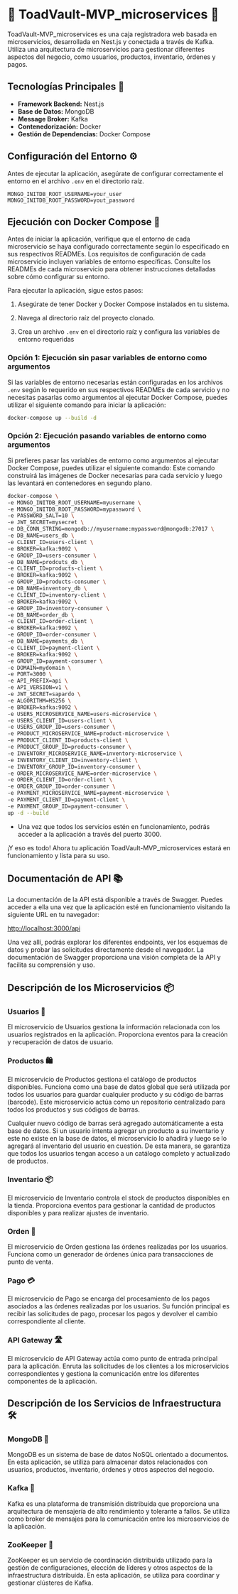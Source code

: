 # 🐸 ToadVault-MVP_microservices 🛒

ToadVault-MVP_microservices es una caja registradora web basada en microservicios, desarrollada en Nest.js y conectada a través de Kafka. Utiliza una arquitectura de microservicios para gestionar diferentes aspectos del negocio, como usuarios, productos, inventario, órdenes y pagos.

## Tecnologías Principales 🚀

- **Framework Backend:** Nest.js
- **Base de Datos:** MongoDB
- **Message Broker:** Kafka
- **Contenedorización:** Docker
- **Gestión de Dependencias:** Docker Compose

## Configuración del Entorno ⚙️

Antes de ejecutar la aplicación, asegúrate de configurar correctamente el entorno en el archivo `.env` en el directorio raíz.

```env
MONGO_INITDB_ROOT_USERNAME=your_user
MONGO_INITDB_ROOT_PASSWORD=yout_password
```

## Ejecución con Docker Compose 🐳

Antes de iniciar la aplicación, verifique que el entorno de cada microservicio se haya configurado correctamente según lo especificado en sus respectivos READMEs. Los requisitos de configuración de cada microservicio incluyen variables de entorno específicas. Consulte los READMEs de cada microservicio para obtener instrucciones detalladas sobre cómo configurar su entorno.

Para ejecutar la aplicación, sigue estos pasos:

1. Asegúrate de tener Docker y Docker Compose instalados en tu sistema.

2. Navega al directorio raíz del proyecto clonado.

3. Crea un archivo `.env` en el directorio raíz y configura las variables de entorno requeridas

### Opción 1: Ejecución sin pasar variables de entorno como argumentos

Si las variables de entorno necesarias están configuradas en los archivos `.env` según lo requerido en sus respectivos READMEs de cada servicio y no necesitas pasarlas como argumentos al ejecutar Docker Compose, puedes utilizar el siguiente comando para iniciar la aplicación:

```bash
docker-compose up --build -d
```

### Opción 2: Ejecución pasando variables de entorno como argumentos

Si prefieres pasar las variables de entorno como argumentos al ejecutar Docker Compose, puedes utilizar el siguiente comando:
Este comando construirá las imágenes de Docker necesarias para cada servicio y luego las levantará en contenedores en segundo plano.

```bash
docker-compose \
-e MONGO_INITDB_ROOT_USERNAME=myusername \
-e MONGO_INITDB_ROOT_PASSWORD=mypassword \
-e PASSWORD_SALT=10 \
-e JWT_SECRET=mysecret \
-e DB_CONN_STRING=mongodb://myusername:mypassword@mongodb:27017 \
-e DB_NAME=users_db \
-e CLIENT_ID=users-client \
-e BROKER=kafka:9092 \
-e GROUP_ID=users-consumer \
-e DB_NAME=prodcuts_db \
-e CLIENT_ID=products-client \
-e BROKER=kafka:9092 \
-e GROUP_ID=products-consumer \
-e DB_NAME=inventory_db \
-e CLIENT_ID=inventory-client \
-e BROKER=kafka:9092 \
-e GROUP_ID=inventory-consumer \
-e DB_NAME=order_db \
-e CLIENT_ID=order-client \
-e BROKER=kafka:9092 \
-e GROUP_ID=order-consumer \
-e DB_NAME=payments_db \
-e CLIENT_ID=payment-client \
-e BROKER=kafka:9092 \
-e GROUP_ID=payment-consumer \
-e DOMAIN=mydomain \
-e PORT=3000 \
-e API_PREFIX=api \
-e API_VERSION=v1 \
-e JWT_SECRET=sapardo \
-e ALGORITHM=HS256 \
-e BROKER=kafka:9092 \
-e USERS_MICROSERVICE_NAME=users-microservice \
-e USERS_CLIENT_ID=users-client \
-e USERS_GROUP_ID=users-consumer \
-e PRODUCT_MICROSERVICE_NAME=product-microservice \
-e PRODUCT_CLIENT_ID=products-client \
-e PRODUCT_GROUP_ID=products-consumer \
-e INVENTORY_MICROSERVICE_NAME=inventory-microservice \
-e INVENTORY_CLIENT_ID=inventory-client \
-e INVENTORY_GROUP_ID=inventory-consumer \
-e ORDER_MICROSERVICE_NAME=order-microservice \
-e ORDER_CLIENT_ID=order-client \
-e ORDER_GROUP_ID=order-consumer \
-e PAYMENT_MICROSERVICE_NAME=payment-microservice \
-e PAYMENT_CLIENT_ID=payment-client \
-e PAYMENT_GROUP_ID=payment-consumer \
up -d --build
```

- Una vez que todos los servicios estén en funcionamiento, podrás acceder a la aplicación a través del puerto 3000.

¡Y eso es todo! Ahora tu aplicación ToadVault-MVP_microservices estará en funcionamiento y lista para su uso.

## Documentación de API 📚

La documentación de la API está disponible a través de Swagger. Puedes acceder a ella una vez que la aplicación esté en funcionamiento visitando la siguiente URL en tu navegador:

[http://localhost:3000/api](http://localhost:3000/api)

Una vez allí, podrás explorar los diferentes endpoints, ver los esquemas de datos y probar las solicitudes directamente desde el navegador. La documentación de Swagger proporciona una visión completa de la API y facilita su comprensión y uso.

## Descripción de los Microservicios 📦

### Usuarios 👤

El microservicio de Usuarios gestiona la información relacionada con los usuarios registrados en la aplicación. Proporciona eventos para la creación y recuperación de datos de usuario.

### Productos 🛍️

El microservicio de Productos gestiona el catálogo de productos disponibles. Funciona como una base de datos global que será utilizada por todos los usuarios para guardar cualquier producto y su código de barras (barcode). Este microservicio actúa como un repositorio centralizado para todos los productos y sus códigos de barras.

Cualquier nuevo código de barras será agregado automáticamente a esta base de datos. Si un usuario intenta agregar un producto a su inventario y este no existe en la base de datos, el microservicio lo añadirá y luego se lo agregará al inventario del usuario en cuestión. De esta manera, se garantiza que todos los usuarios tengan acceso a un catálogo completo y actualizado de productos.

### Inventario 📦

El microservicio de Inventario controla el stock de productos disponibles en la tienda. Proporciona eventos para gestionar la cantidad de productos disponibles y para realizar ajustes de inventario.

### Orden 📝

El microservicio de Orden gestiona las órdenes realizadas por los usuarios. Funciona como un generador de órdenes única para transacciones de punto de venta.

### Pago 💳

El microservicio de Pago se encarga del procesamiento de los pagos asociados a las órdenes realizadas por los usuarios. Su función principal es recibir las solicitudes de pago, procesar los pagos y devolver el cambio correspondiente al cliente.

### API Gateway 🛣️

El microservicio de API Gateway actúa como punto de entrada principal para la aplicación. Enruta las solicitudes de los clientes a los microservicios correspondientes y gestiona la comunicación entre los diferentes componentes de la aplicación.

## Descripción de los Servicios de Infraestructura 🛠️

### MongoDB 🍃

MongoDB es un sistema de base de datos NoSQL orientado a documentos. En esta aplicación, se utiliza para almacenar datos relacionados con usuarios, productos, inventario, órdenes y otros aspectos del negocio.

### Kafka 📨

Kafka es una plataforma de transmisión distribuida que proporciona una arquitectura de mensajería de alto rendimiento y tolerante a fallos. Se utiliza como broker de mensajes para la comunicación entre los microservicios de la aplicación.

### ZooKeeper 🦓

ZooKeeper es un servicio de coordinación distribuida utilizado para la gestión de configuraciones, elección de líderes y otros aspectos de la infraestructura distribuida. En esta aplicación, se utiliza para coordinar y gestionar clústeres de Kafka.
